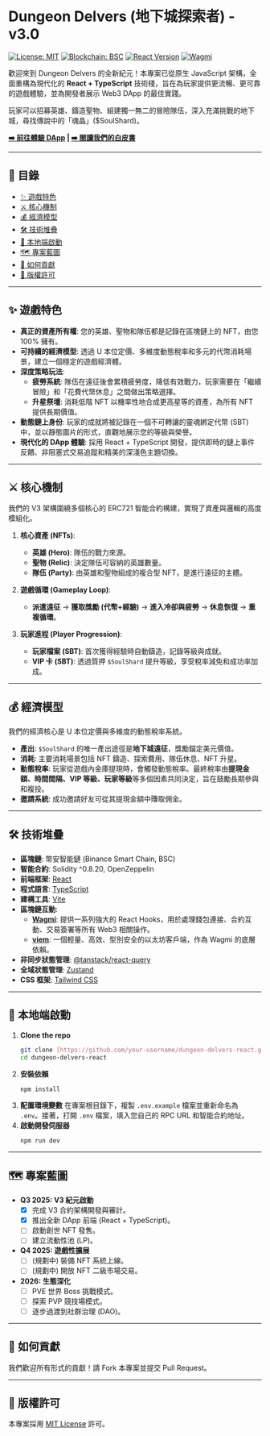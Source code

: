# Dungeon Delvers (地下城探索者) - v3.0

[![License: MIT](https://img.shields.io/badge/License-MIT-green.svg)](https://opensource.org/licenses/MIT)
[![Blockchain: BSC](https://img.shields.io/badge/Blockchain-BSC-yellow.svg)](https://www.bscscan.com/)
[![React Version](https://img.shields.io/badge/React-18.3.1-blue.svg)](https://react.dev/)
[![Wagmi](https://img.shields.io/badge/Powered%20by-Wagmi-purple.svg)](https://wagmi.sh/)

歡迎來到 Dungeon Delvers 的全新紀元！本專案已從原生 JavaScript 架構，全面重構為現代化的 **React + TypeScript** 技術棧，旨在為玩家提供更流暢、更可靠的遊戲體驗，並為開發者展示 Web3 DApp 的最佳實踐。

玩家可以招募英雄、鑄造聖物、組建獨一無二的冒險隊伍，深入充滿挑戰的地下城，尋找傳說中的「魂晶」($SoulShard)。

**[➡️ 前往體驗 DApp](https://www.dungeondelvers.xyz/) | [➡️ 閱讀我們的白皮書](https://soulshard.gitbook.io/dungeon-delvers/)**

---

## 📜 目錄
- [✨ 遊戲特色](#-遊戲特色)
- [⚔️ 核心機制](#️-核心機制)
- [💰 經濟模型](#-經濟模型)
- [🛠️ 技術堆疊](#️-技術堆疊)
- [🚀 本地端啟動](#-本地端啟動)
- [🗺️ 專案藍圖](#️-專案藍圖)
- [🙌 如何貢獻](#-如何貢獻)
- [📄 版權許可](#-版權許可)

---

## ✨ 遊戲特色

* **真正的資產所有權**: 您的英雄、聖物和隊伍都是記錄在區塊鏈上的 NFT，由您 100% 擁有。
* **可持續的經濟模型**: 透過 U 本位定價、多維度動態稅率和多元的代幣消耗場景，建立一個穩定的遊戲經濟體。
* **深度策略玩法**:
    * **疲勞系統**: 隊伍在遠征後會累積疲勞度，降低有效戰力，玩家需要在「繼續冒險」和「花費代幣休息」之間做出策略選擇。
    * **升星祭壇**: 消耗低階 NFT 以機率性地合成更高星等的資產，為所有 NFT 提供長期價值。
* **動態鏈上身份**: 玩家的成就將被記錄在一個不可轉讓的靈魂綁定代幣 (SBT) 中，並以靜態圖片的形式，直觀地展示您的等級與榮譽。
* **現代化的 DApp 體驗**: 採用 React + TypeScript 開發，提供即時的鏈上事件反饋、非阻塞式交易追蹤和精美的深淺色主題切換。

---

## ⚔️ 核心機制

我們的 V3 架構圍繞多個核心的 ERC721 智能合約構建，實現了資產與邏輯的高度模組化。

1.  **核心資產 (NFTs)**:
    * **英雄 (Hero)**: 隊伍的戰力來源。
    * **聖物 (Relic)**: 決定隊伍可容納的英雄數量。
    * **隊伍 (Party)**: 由英雄和聖物組成的複合型 NFT，是進行遠征的主體。

2.  **遊戲循環 (Gameplay Loop)**:
    * **派遣遠征** -> **獲取獎勵 (代幣+經驗)** -> **進入冷卻與疲勞** -> **休息恢復** -> **重複循環**。

3.  **玩家進程 (Player Progression)**:
    * **玩家檔案 (SBT)**: 首次獲得經驗時自動鑄造，記錄等級與成就。
    * **VIP 卡 (SBT)**: 透過質押 `$SoulShard` 提升等級，享受稅率減免和成功率加成。

---

## 💰 經濟模型

我們的經濟核心是 U 本位定價與多維度的動態稅率系統。

* **產出**: `$SoulShard` 的唯一產出途徑是**地下城遠征**，獎勵錨定美元價值。
* **消耗**: 主要消耗場景包括 NFT 鑄造、探索費用、隊伍休息、NFT 升星。
* **動態稅率**: 玩家從遊戲內金庫提現時，會觸發動態稅率。最終稅率由**提現金額、時間間隔、VIP 等級、玩家等級**等多個因素共同決定，旨在鼓勵長期參與和複投。
* **邀請系統**: 成功邀請好友可從其提現金額中賺取佣金。

---

## 🛠️ 技術堆疊

* **區塊鏈**: 幣安智能鏈 (Binance Smart Chain, BSC)
* **智能合約**: Solidity ^0.8.20, OpenZeppelin
* **前端框架**: [React](https://react.dev/)
* **程式語言**: [TypeScript](https://www.typescriptlang.org/)
* **建構工具**: [Vite](https://vitejs.dev/)
* **區塊鏈互動**:
    * [**Wagmi**](https://wagmi.sh/): 提供一系列強大的 React Hooks，用於處理錢包連接、合約互動、交易簽署等所有 Web3 相關操作。
    * [**viem**](https://viem.sh/): 一個輕量、高效、型別安全的以太坊客戶端，作為 Wagmi 的底層依賴。
* **非同步狀態管理**: [@tanstack/react-query](https://tanstack.com/query/latest)
* **全域狀態管理**: [Zustand](https://github.com/pmndrs/zustand)
* **CSS 框架**: [Tailwind CSS](https://tailwindcss.com/)

---

## 🚀 本地端啟動

1.  **Clone the repo**
    ```sh
    git clone [https://github.com/your-username/dungeon-delvers-react.git](https://github.com/your-username/dungeon-delvers-react.git)
    cd dungeon-delvers-react
    ```
2.  **安裝依賴**
    ```sh
    npm install
    ```
3.  **配置環境變數**
    在專案根目錄下，複製 `.env.example` 檔案並重新命名為 `.env`。接著，打開 `.env` 檔案，填入您自己的 RPC URL 和智能合約地址。
4.  **啟動開發伺服器**
    ```sh
    npm run dev
    ```

---

## 🗺️ 專案藍圖

* **Q3 2025: V3 紀元啟動**
    * [x] 完成 V3 合約架構開發與審計。
    * [x] 推出全新 DApp 前端 (React + TypeScript)。
    * [ ] 啟動創世 NFT 發售。
    * [ ] 建立流動性池 (LP)。
* **Q4 2025: 遊戲性擴展**
    * [ ] (規劃中) 裝備 NFT 系統上線。
    * [ ] (規劃中) 開放 NFT 二級市場交易。
* **2026: 生態深化**
    * [ ] PVE 世界 Boss 挑戰模式。
    * [ ] 探索 PVP 競技場模式。
    * [ ] 逐步過渡到社群治理 (DAO)。

---

## 🙌 如何貢獻

我們歡迎所有形式的貢獻！請 Fork 本專案並提交 Pull Request。

---

## 📄 版權許可

本專案採用 [MIT License](https://opensource.org/licenses/MIT) 許可。
